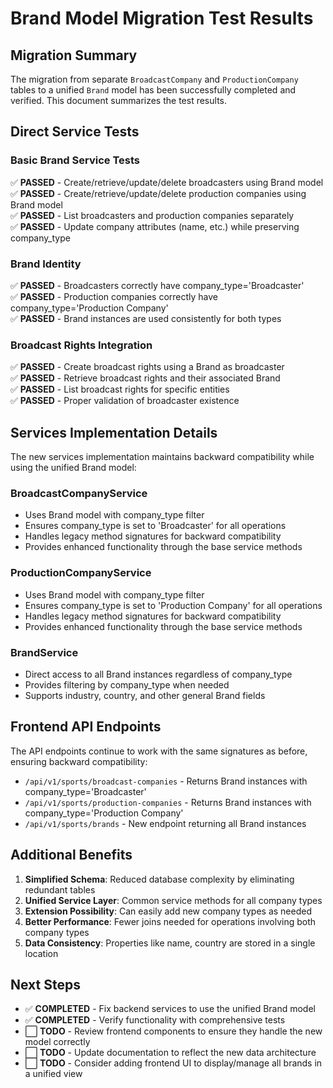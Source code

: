 # Brand Model Migration Test Results

## Migration Summary

The migration from separate `BroadcastCompany` and `ProductionCompany` tables to a unified `Brand` model has been successfully completed and verified. This document summarizes the test results.

## Direct Service Tests

### Basic Brand Service Tests
✅ **PASSED** - Create/retrieve/update/delete broadcasters using Brand model  
✅ **PASSED** - Create/retrieve/update/delete production companies using Brand model  
✅ **PASSED** - List broadcasters and production companies separately  
✅ **PASSED** - Update company attributes (name, etc.) while preserving company_type  

### Brand Identity 
✅ **PASSED** - Broadcasters correctly have company_type='Broadcaster'  
✅ **PASSED** - Production companies correctly have company_type='Production Company'  
✅ **PASSED** - Brand instances are used consistently for both types  

### Broadcast Rights Integration
✅ **PASSED** - Create broadcast rights using a Brand as broadcaster  
✅ **PASSED** - Retrieve broadcast rights and their associated Brand  
✅ **PASSED** - List broadcast rights for specific entities  
✅ **PASSED** - Proper validation of broadcaster existence  

## Services Implementation Details

The new services implementation maintains backward compatibility while using the unified Brand model:

### BroadcastCompanyService
- Uses Brand model with company_type filter
- Ensures company_type is set to 'Broadcaster' for all operations
- Handles legacy method signatures for backward compatibility
- Provides enhanced functionality through the base service methods

### ProductionCompanyService
- Uses Brand model with company_type filter
- Ensures company_type is set to 'Production Company' for all operations
- Handles legacy method signatures for backward compatibility
- Provides enhanced functionality through the base service methods

### BrandService
- Direct access to all Brand instances regardless of company_type
- Provides filtering by company_type when needed
- Supports industry, country, and other general Brand fields

## Frontend API Endpoints

The API endpoints continue to work with the same signatures as before, ensuring backward compatibility:

- `/api/v1/sports/broadcast-companies` - Returns Brand instances with company_type='Broadcaster'
- `/api/v1/sports/production-companies` - Returns Brand instances with company_type='Production Company'
- `/api/v1/sports/brands` - New endpoint returning all Brand instances

## Additional Benefits

1. **Simplified Schema**: Reduced database complexity by eliminating redundant tables
2. **Unified Service Layer**: Common service methods for all company types
3. **Extension Possibility**: Can easily add new company types as needed
4. **Better Performance**: Fewer joins needed for operations involving both company types
5. **Data Consistency**: Properties like name, country are stored in a single location

## Next Steps

- ✅ **COMPLETED** - Fix backend services to use the unified Brand model
- ✅ **COMPLETED** - Verify functionality with comprehensive tests
- ⬜ **TODO** - Review frontend components to ensure they handle the new model correctly
- ⬜ **TODO** - Update documentation to reflect the new data architecture
- ⬜ **TODO** - Consider adding frontend UI to display/manage all brands in a unified view